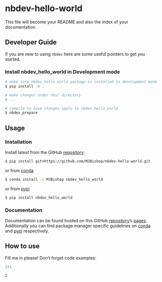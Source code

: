 # nbdev-hello-world


<!-- WARNING: THIS FILE WAS AUTOGENERATED! DO NOT EDIT! -->

This file will become your README and also the index of your
documentation.

## Developer Guide

If you are new to using `nbdev` here are some useful pointers to get you
started.

### Install nbdev_hello_world in Development mode

``` sh
# make sure nbdev_hello_world package is installed in development mode
$ pip install -e .

# make changes under nbs/ directory
# ...

# compile to have changes apply to nbdev_hello_world
$ nbdev_prepare
```

## Usage

### Installation

Install latest from the GitHub
[repository](https://github.com/MJBishop/nbdev-hello-world):

``` sh
$ pip install git+https://github.com/MJBishop/nbdev-hello-world.git
```

or from [conda](https://anaconda.org/MJBishop/nbdev-hello-world)

``` sh
$ conda install -c MJBishop nbdev_hello_world
```

or from [pypi](https://pypi.org/project/nbdev-hello-world/)

``` sh
$ pip install nbdev_hello_world
```

### Documentation

Documentation can be found hosted on this GitHub
[repository](https://github.com/MJBishop/nbdev-hello-world)’s
[pages](https://MJBishop.github.io/nbdev-hello-world/). Additionally you
can find package manager specific guidelines on
[conda](https://anaconda.org/MJBishop/nbdev-hello-world) and
[pypi](https://pypi.org/project/nbdev-hello-world/) respectively.

## How to use

Fill me in please! Don’t forget code examples:

``` python
1+1
```

    2
